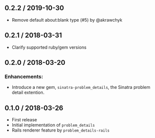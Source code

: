 ## 0.2.2 / 2019-10-30

* Remove default about:blank type (#5) by @akrawchyk

## 0.2.1 / 2018-03-31

* Clarify supported ruby/gem versions

## 0.2.0 / 2018-03-20

### Enhancements:
* Introduce a new gem, `sinatra-problem_details`, the Sinatra problem detail extention.

## 0.1.0 / 2018-03-26

* First release
* Initial implementation of `problem_details`
* Rails renderer feature by `problem_details-rails`
